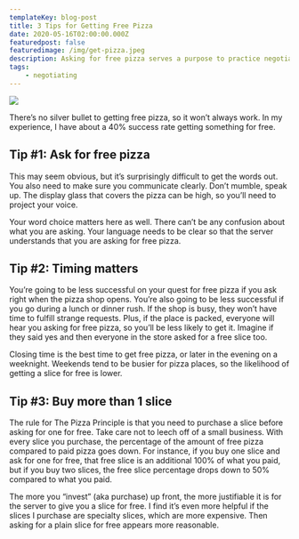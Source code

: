 ```yaml
---
templateKey: blog-post
title: 3 Tips for Getting Free Pizza
date: 2020-05-16T02:00:00.000Z
featuredpost: false
featuredimage: /img/get-pizza.jpeg
description: Asking for free pizza serves a purpose to practice negotiating in business. For now, I’ll break down the tips to get you free pizza, and will forego the business tips. 
tags:
    - negotiating
---
```

![](/img/get-pizza.jpeg)

There’s no silver bullet to getting free pizza, so it won’t always work. In my experience, I have about a 40% success rate getting something for free.

## Tip #1: Ask for free pizza 

This may seem obvious, but it’s surprisingly difficult to get the words out. You also need to make sure you communicate clearly. Don’t mumble, speak up. The display glass that covers the pizza can be high, so you’ll need to project your voice. 

Your word choice matters here as well. There can’t be any confusion about what you are asking. Your language needs to be clear so that the server understands that you are asking for free pizza.

## Tip #2: Timing matters

You’re going to be less successful on your quest for free pizza if you ask right when the pizza shop opens. You’re also going to be less successful if you go during a lunch or dinner rush. If the shop is busy, they won’t have time to fulfill strange requests. Plus, if the place is packed, everyone will hear you asking for free pizza, so you’ll be less likely to get it. Imagine if they said yes and then everyone in the store asked for a free slice too. 

Closing time is the best time to get free pizza, or later in the evening on a weeknight. Weekends tend to be busier for pizza places, so the likelihood of getting a slice for free is lower. 

## Tip #3: Buy more than 1 slice

The rule for The Pizza Principle is that you need to purchase a slice before asking for one for free. Take care not to leech off of a small business. With every slice you purchase, the percentage of the amount of free pizza compared to paid pizza goes down. For instance, if you buy one slice and ask for one for free, that free slice is an additional 100% of what you paid, but if you buy two slices, the free slice percentage drops down to 50% compared to what you paid. 

The more you “invest” (aka purchase) up front, the more justifiable it is for the server to give you a slice for free. I find it’s even more helpful if the slices I purchase are specialty slices, which are more expensive. Then asking for a plain slice for free appears more reasonable.